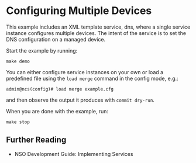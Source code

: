 Configuring Multiple Devices
============================

This example includes an XML template service, dns, where a single service
instance configures multiple devices. The intent of the service is to set
the DNS configuration on a managed device.

Start the example by running:

    make demo

You can either configure service instances on your own or load a predefined
file using the `load merge` command in the config mode, e.g.:

    admin@ncs(config)# load merge example.cfg

and then observe the output it produces with `commit dry-run`.

When you are done with the example, run:

    make stop

Further Reading
---------------

+ NSO Development Guide: Implementing Services
